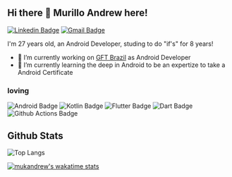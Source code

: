 ## Hi there 👋 Murillo Andrew here!

[![Linkedin Badge](https://img.shields.io/badge/-LinkedIn-blue?logo=Linkedin&logoColor=white&link=https://www.linkedin.com/in/mukandrew/)](https://www.linkedin.com/in/mukandrew/)
[![Gmail Badge](https://img.shields.io/badge/-Gmail-c14438?logo=Gmail&logoColor=white&link=mailto:murilloandrew@gmail.com)](mailto:murilloandrew@gmail.com)


I'm 27 years old, an Android Developer, studing to do "if's" for 8 years!

- 🔭 I’m currently working on [GFT Brazil](https://www.gft.com/) as Android Developer
- 🤖 I’m currently learning the deep in Android to be an expertize to take a Android Certificate

### loving
![Android Badge](https://img.shields.io/badge/-Android-3DDC84?logo=Android&logoColor=white)
![Kotlin Badge](https://img.shields.io/badge/-Kotlin-0095D5?logo=Kotlin&logoColor=white)
![Flutter Badge](https://img.shields.io/badge/-Flutter-02569B?logo=Flutter&logoColor=white)
![Dart Badge](https://img.shields.io/badge/-Dart-0175C2?logo=Dart&logoColor=white)
![Github Actions Badge](https://img.shields.io/badge/-GitHub_Actions-2088FF?logo=GitHubActions&logoColor=white)

## Github Stats
![Top Langs](https://github-readme-stats.vercel.app/api/top-langs/?username=mukandrew&layout=compact&theme=tokyonight)

[![mukandrew's wakatime stats](https://github-readme-stats.vercel.app/api/wakatime?username=mukandrew&layout=compact&theme=tokyonight)](https://github.com/mukandrew)
